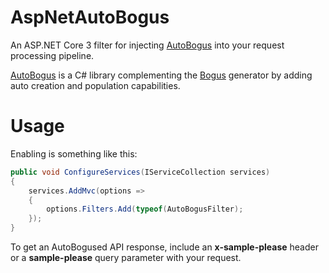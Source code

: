 # AspNetAutoBogus
An ASP.NET Core 3 filter for injecting [AutoBogus](https://github.com/nickdodd79/AutoBogus) into your request processing pipeline.

[AutoBogus](https://github.com/nickdodd79/AutoBogus) is a C# library complementing the [Bogus](https://github.com/bchavez/Bogus) generator by adding auto creation and population capabilities.

# Usage

Enabling is something like this:

```c#
public void ConfigureServices(IServiceCollection services)
{
    services.AddMvc(options => 
    {
        options.Filters.Add(typeof(AutoBogusFilter);
    });
}
```

To get an AutoBogused API response, include an **x-sample-please** header or a **sample-please** query parameter with your request.